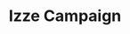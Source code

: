 ---
layout: work
title: Izze Campaign
meta: Description of portfolio peice
next-piece: "/piece-six/"
prev-piece: "/piece-four/"
banner: izze-banner.jpg
supertitle: izze-campaign.svg
supersub: Campaign to promote the natural fruit juice
goal: The goal of this campaign is to promote Izze sparkling juice and focus on the fact that it is made out of all natural ingredients.
obstacles: An obstacles was to create a campaign that will fit in a selection of differnt applications. Also I needed to show the fruit in a unique and engaging way to protray a differnt was to drink all natural. I had to also create a slogan to portray  all natural sparking juice.
outcome: I created a catchy slogan that created a personal connection to the viewer. I used real fruit photography to portray all natural flavour and I covered one in sparkles to show that it is a sparkling juice.
images:
  - izze-1.jpg
  - izze-2.jpg
  - izze-4.jpg
tags:
  - lr.svg
  - ai.svg
  - ps.svg
---